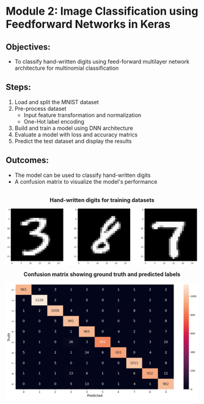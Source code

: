 # Module 2: Image Classification using Feedforward Networks in Keras

## Objectives:
- To classify hand-written digits using feed-forward multilayer network architecture for multinomial classification

## Steps:
1. Load and split the MNIST dataset
2. Pre-process dataset
    - Input feature transformation and normalization
    - One-Hot label encoding
3. Build and train a model using DNN architecture
4. Evaluate a model with loss and accuracy matrics
5. Predict the test dataset and display the results

## Outcomes:
- The model can be used to classify hand-written digits
- A confusion matrix to visualize the model's performance
<br><br>

<p align="center"><b>Hand-written digits for training datasets</b></p>

![Alt text](https://github.com/OCR-tech/OCR-tech/blob/main/docs/img/module_ml2a.png)
<br>

<p align="center"><b>Confusion matrix showing ground truth and predicted labels</b></p>

![Alt text](https://github.com/OCR-tech/OCR-tech/blob/main/docs/img/module_ml2b.png)
<br>


